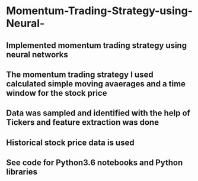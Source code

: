 # Momentum-Trading-Strategy-using-Neural-
## Implemented momentum trading strategy using neural networks
## The momentum trading strategy I used calculated simple moving avaerages and a time window for the stock price
## Data was sampled and identified with the help of Tickers and feature extraction was done
##  Historical stock price data is used
##  See code for Python3.6 notebooks and Python libraries
